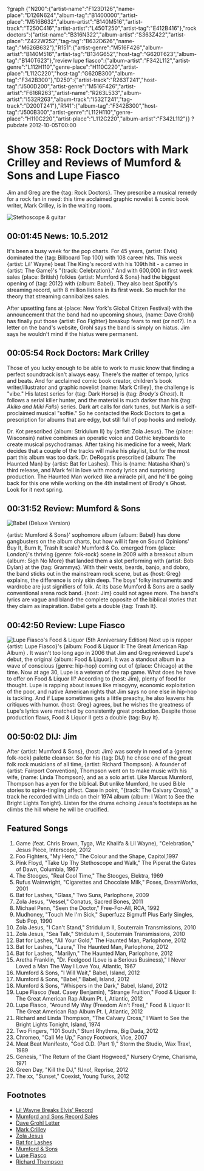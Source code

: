 ?graph {"N200":{"artist-name":"F123D126","name-place":"D126N624","album-tag":"B1400000","artist-place":"M516B632","album-artist":"B140M516","artist-track":"T250C416","artist-artist":"L450T250","artist-tag":"E412B416"},"rock doctors":{"artist-name":"B316N322","album-artist":"S363Z422","artist-place":"Z422W252","tag-tag":"B632D626","name-tag":"M626B632"},"R151":{"artist-genre":"M516F426","album-artist":"B140M516","artist-tag":"B134G652","host-tag":"G620T623","album-tag":"B140T623"},"review lupe fiasco":{"album-artist":"F342L112","artist-genre":"L112H110","genre-place":"H110C220","artist-place":"L112C220","host-tag":"G620B300","album-tag":"F342B300"},"D250":{"artist-track":"R263T241","host-tag":"J500D200","artist-genre":"M516F426","artist-artist":"F616R263","artist-name":"R263L533","album-artist":"I532R263","album-track":"I532T241","tag-track":"D200T241"},"R141":{"album-tag":"F342B300","host-tag":"J500B300","artist-genre":"L112H110","genre-place":"H110C220","artist-place":"L112C220","album-artist":"F342L112"}}
?pubdate 2012-10-05T00:00

# Show 358: Rock Doctors with Mark Crilley and Reviews of Mumford & Sons and Lupe Fiasco
Jim and Greg are the {tag: Rock Doctors}. They prescribe a musical remedy for a rock fan in need: this time acclaimed graphic novelist & comic book writer, Mark Crilley, is in the waiting room.

![Stethoscope & guitar](http://static.soundopinions.org/images/rockdocs/stethoscopeguitar.jpg)

## 00:01:45 News: 10.5.2012
It's been a busy week for the pop charts. For 45 years, {artist: Elvis} dominated the {tag: Billboard Top 100} with 108 career hits. This week {artist: Lil' Wayne} beat The King's record with his 109th hit - a cameo in {artist: The Game}'s "{track: Celebration}." And with 600,000 in first week sales {place: British} folkies {artist: Mumford & Sons} had the biggest opening of {tag: 2012} with {album: Babel}. They also beat Spotify's streaming record, with 8 million listens in its first week. So much for the theory that streaming cannibalizes sales.

After upsetting fans at {place: New York's Global Citizen Festival} with the announcement that the band had no upcoming shows, {name: Dave Grohl} has finally put those {artist: Foo Fighter} breakup fears to rest (or not?). In a letter on the band's website, Grohl says the band is simply on hiatus. Jim says he wouldn't mind if the hiatus were permanent.

## 00:05:54 Rock Doctors: Mark Crilley
Those of you lucky enough to be able to work to music know that finding a perfect soundtrack isn't always easy. There's the matter of tempo, lyrics and beats. And for acclaimed comic book creator, children's book writer/illustrator and graphic novelist {name: Mark Crilley}, the challenge is "vibe." His latest series for {tag: Dark Horse} is {tag: *Brody's Ghost*}. It follows a serial killer hunter, and the material is much darker than his {tag: *Akiko and Miki Falls*} series. Dark art calls for dark tunes, but Mark is a self-proclaimed musical "softie." So he contacted the Rock Doctors to get a prescription for albums that are edgy, but still full of pop hooks and melody.

Dr. Kot prescribed {album: Stridulum II} by {artist: Zola Jesus}. The {place: Wisconsin} native combines an operatic voice and Gothic keyboards to create musical psychodramas. After taking his medicine for a week, Mark decides that a couple of the tracks will make his playlist, but for the most part this album was too dark. Dr. DeRogatis prescribed {album: The Haunted Man} by {artist: Bat for Lashes}. This is {name: Natasha Khan}'s third release, and Mark fell in love with moody lyrics and surprising production. The Haunted Man worked like a miracle pill, and he'll be going back for this one while working on the 4th installment of Brody's Ghost. Look for it next spring.

## 00:31:52 Review: Mumford & Sons
![Babel (Deluxe Version)](http://is2.mzstatic.com/image/thumb/Music4/v4/5b/4a/76/5b4a7679-f1f9-bb31-3d69-641766c83cd6/source/600x600bb.jpg "307699986/561523466")

{artist: Mumford & Sons}' sophomore album {album: Babel} has done gangbusters on the album charts, but how will it fare on Sound Opinions' Buy It, Burn It, Trash It scale? Mumford & Co. emerged from {place: London}'s thriving {genre: folk-rock} scene in 2009 with a breakout album {album: Sigh No More} that landed them a slot performing with {artist: Bob Dylan} at the {tag: Grammys}. With their vests, beards, banjo, and dobro, the band sticks out in the mainstream rock scene, but as {host: Greg} explains, the difference is only skin deep. The boys' folky instruments and wardrobe are just signifiers of folk. At its base Mumford & Sons are a sadly conventional arena rock band. {host: Jim} could not agree more. The band's lyrics are vague and bland-the complete opposite of the biblical stories that they claim as inspiration. Babel gets a double {tag: Trash It}.

## 00:42:50 Review: Lupe Fiasco
![Lupe Fiasco's Food & Liquor (5th Anniversary Edition)](http://hypetrak.com/images/2011/09/lupe-fiasco-food-liquor.jpg "2851441/463223395")
Next up is rapper {artist: Lupe Fiasco}'s {album: Food & Liquor II: The Great American Rap Album} . It wasn't too long ago in 2006 that Jim and Greg reviewed Lupe's debut, the original {album: Food & Liquor}.
 It was a standout album in a wave of conscious {genre: hip-hop} coming out of {place: Chicago} at the time. Now at age 30, Lupe is a veteran of the rap game. What does he have to offer on Food & Liquor II? According to {host: Jim}, plenty of food for thought. Lupe is rapping about issues like misogyny, economic exploitation of the poor, and native American rights that Jim says no one else in hip-hop is tackling. And if Lupe sometimes gets a little preachy, he also leavens his critiques with humor. {host: Greg} agrees, but he wishes the greatness of Lupe's lyrics were matched by consistently great production. Despite those production flaws, Food & Liquor II gets a double {tag: Buy It}.

## 00:50:02 DIJ: Jim
After {artist: Mumford & Sons}, {host: Jim} was sorely in need of a {genre: folk-rock} palette cleanser. So for his {tag: DIJ} he chose one of the great folk rock musicians of all time, {artist: Richard Thompson}. A founder of {artist: Fairport Convention}, Thompson went on to make music with his wife, {name: Linda Thompson}, and as a solo artist. Like Marcus Mumford, Thompson has a yen for the biblical. But unlike Mumford, he used Bible stories to spine-tingling affect. Case in point, "{track: The Calvary Cross}," a track he recorded with Linda on their 1974 album {album: I Want to See the Bright Lights Tonight}. Listen for the drums echoing Jesus's footsteps as he climbs the hill where he will be crucified.


## Featured Songs
1. Game (feat. Chris Brown, Tyga, Wiz Khalifa & Lil Wayne), "Celebration," Jesus Piece, Interscope, 2012
2. Foo Fighters, "My Hero," The Colour and the Shape, Capitol,1997
3. Pink Floyd, "Take Up Thy Stethoscope and Walk," The Piperat the Gates of Dawn, Columbia, 1967
4. The Stooges, "Real Cool Time," The Stooges, Elektra, 1969
5. Rufus Wainwright, "Cigarettes and Chocolate Milk," Poses, DreamWorks, 2001
6. Bat for Lashes, "Glass," Two Suns, Parlophone, 2009
7. Zola Jesus, "Vessel," Conatus, Sacred Bones, 2011
8. Michael Penn, "Seen the Doctor," Free-For-All, RCA, 1992
9. Mudhoney, "Touch Me I'm Sick," Superfuzz Bigmuff Plus Early Singles, Sub Pop, 1990
10. Zola Jesus, "I Can't Stand," Stridulum II, Souterrain Transmissions, 2010
11. Zola Jesus, "Sea Talk," Stridulum II, Souterrain Transmissions, 2010
12. Bat for Lashes, "All Your Gold," The Haunted Man, Parlophone, 2012
13. Bat for Lashes, "Laura," The Haunted Man, Parlophone, 2012
14. Bat for Lashes, "Marilyn," The Haunted Man, Parlophone, 2012
15. Aretha Franklin, "Dr. Feelgood (Love is a Serious Business)," I Never Loved a Man The Way I Love You, Atlantic, 1967
16. Mumford & Sons, "I Will Wait," Babel, Island, 2012
17. Mumford & Sons, "Babel," Babel, Island, 2012
18. Mumford & Sons, "Whispers in the Dark," Babel, Island, 2012
19. Lupe Fiasco (feat. Casey Benjamin), "Strange Fruition," Food & Liquor II: The Great American Rap Album Pt. I, Atlantic, 2012
20. Lupe Fiasco, "Around My Way (Freedom Ain't Free)," Food & Liquor II: The Great American Rap Album Pt. I, Atlantic, 2012
21. Richard and Linda Thompson, "The Calvary Cross," I Want to See the Bright Lights Tonight, Island, 1974
22. Two Fingers, "101 South," Stunt Rhythms, Big Dada, 2012
23. Chromeo, "Call Me Up," Fancy Footwork, Vice, 2007
24. Meat Beat Manifesto, "God O.D. (Part 1)," Storm the Studio, Wax Trax!, 1989
25. Genesis, "The Return of the Giant Hogweed," Nursery Cryme, Charisma, 1971
26. Green Day, "Kill the DJ," !Uno!, Reprise, 2012
27. The xx, "Sunset," Coexist, Young Turks, 2012

## Footnotes
- [Lil Wayne Breaks Elvis' Record](http://www.mtv.com/news/1694500/lil-wayne-billboard-chart-appearances-elvis-presley/)
- [Mumford and Sons Record Sales](http://www.billboard.com/articles/news/474818/mumford-sons-babel-scores-biggest-debut-of-year-bows-at-no-1-on-billboard-200)
- [Dave Grohl Letter](http://observer.com/2012/10/dave-grohls-letter-to-fans-foo-fighters-temporarily-disbanding/)
- [Mark Crilley](http://www.markcrilley.com/)
- [Zola Jesus](http://www.zolajesus.com/)
- [Bat for Lashes](http://www.batforlashes.com/)
- [Mumford & Sons](http://www.mumfordandsons.com/)
- [Lupe Fiasco](http://www.lupefiasco.com/)
- [Richard Thompson](http://www.richardthompson-music.com/)
